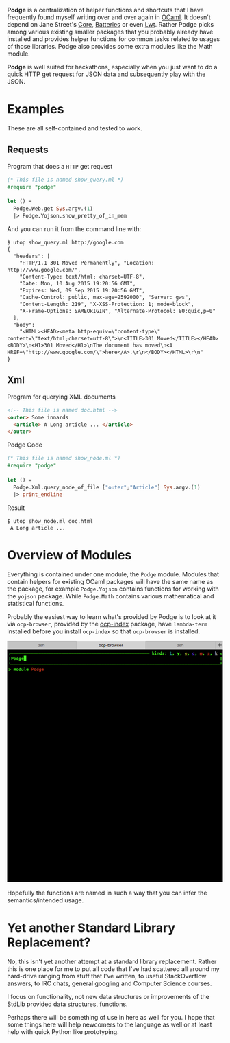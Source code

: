 **Podge** is a centralization of helper functions and shortcuts that I
have frequently found myself writing over and over again in [OCaml](http://www.ocaml.org). It
doesn't depend on Jane Street's [Core](https://github.com/janestreet/core), [Batteries](https://github.com/ocaml-batteries-team/batteries-included) or even [Lwt](http://ocsigen.org/lwt/). Rather
Podge picks among various existing smaller packages that you probably
already have installed and provides helper functions for common tasks
related to usages of those libraries. Podge also provides some extra
modules like the Math module.

**Podge** is well suited for hackathons, especially when you just want
to do a quick HTTP get request for JSON data and subsequently play
with the JSON.

# Examples

These are all self-contained and tested to work.

## Requests

Program that does a `HTTP` get request

```ocaml
(* This file is named show_query.ml *)
#require "podge"

let () =
  Podge.Web.get Sys.argv.(1)
  |> Podge.Yojson.show_pretty_of_in_mem
```

And you can run it from the command line with: 

```shell
$ utop show_query.ml http://google.com
{
  "headers": [
    "HTTP/1.1 301 Moved Permanently", "Location: http://www.google.com/",
    "Content-Type: text/html; charset=UTF-8",
    "Date: Mon, 10 Aug 2015 19:20:56 GMT",
    "Expires: Wed, 09 Sep 2015 19:20:56 GMT",
    "Cache-Control: public, max-age=2592000", "Server: gws",
    "Content-Length: 219", "X-XSS-Protection: 1; mode=block",
    "X-Frame-Options: SAMEORIGIN", "Alternate-Protocol: 80:quic,p=0"
  ],
  "body":
    "<HTML><HEAD><meta http-equiv=\"content-type\" content=\"text/html;charset=utf-8\">\n<TITLE>301 Moved</TITLE></HEAD><BODY>\n<H1>301 Moved</H1>\nThe document has moved\n<A HREF=\"http://www.google.com/\">here</A>.\r\n</BODY></HTML>\r\n"
}
```

## Xml

Program for querying XML documents

```html
<!-- This file is named doc.html -->
<outer> Some innards
  <article> A Long article ... </article>
</outer>
```

Podge Code

```ocaml
(* This file is named show_node.ml *)
#require "podge"

let () = 
  Podge.Xml.query_node_of_file ["outer";"Article"] Sys.argv.(1)
  |> print_endline
```

Result

```shell
$ utop show_node.ml doc.html
 A Long article ...
```

# Overview of Modules

Everything is contained under one module, the `Podge` module. Modules
that contain helpers for existing OCaml packages will have the same
name as the package, for example `Podge.Yojson` contains functions for
working with the `yojson` package. While `Podge.Math` contains various
mathematical and statistical functions.

Probably the easiest way to learn what's provided by Podge is to look
at it via `ocp-browser`, provided by the [ocp-index](https://github.com/OCamlPro/ocp-index) package, have
`lambda-term` installed before you install `ocp-index` so that
`ocp-browser` is installed.

![img](./podge_listing.gif)

Hopefully the functions are named in such a way that you can infer the
semantics/intended usage.

# Yet another Standard Library Replacement?

No, this isn't yet another attempt at a standard library
replacement. Rather this is one place for me to put all code that I've
had scattered all around my hard-drive ranging from stuff that I've
written, to useful StackOverflow answers, to IRC chats, general
googling and Computer Science courses.

I focus on functionality, not new data structures or improvements of the
StdLib provided data structures, functions.

Perhaps there will be something of use in here as well for you. I
hope that some things here will help newcomers to the language as
well or at least help with quick Python like prototyping.
